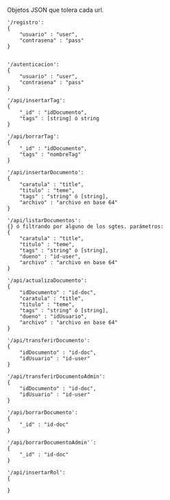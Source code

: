 Objetos JSON que tolera cada url.

	'/registro':
	{
		"usuario" : "user",
		"contrasena" : "pass"
	}


	'/autenticacion':
	{
		"usuario" : "user",
		"contrasena" : "pass"
	}

	'/api/insertarTag':
	{
		"_id" : "idDocumento",
		"tags" : [string] ó string
	}

	'/api/borrarTag':
	{
		"_id" : "idDocumento",
		"tags" : "nombreTag"
	}

	'/api/insertarDocumento':
	{
		"caratula" : "title",
		"titulo" : "teme",
		"tags" : "string" ó [string],
		"archivo" : "archivo en base 64"		
	}

	'/api/listarDocumentos':
	{} ó filtrando por alguno de los sgtes. parámetros:
	{
		"caratula" : "title",
		"titulo" : "teme",
		"tags" : "string" ó [string],
		"dueno" : "id-user",
		"archivo" : "archivo en base 64"
	}

	'/api/actualizaDocumento':
	{
		"idDocumento" : "id-doc",
		"caratula" : "title",
		"titulo" : "teme",
		"tags" : "string" ó [string],
		"dueno" : "idUsuario",
		"archivo" : "archivo en base 64"
	}

	'/api/transferirDocumento':
	{
		"idDocumento" : "id-doc",
		"idUsuario" : "id-user"
	}

	'/api/transferirDocumentoAdmin':
	{
		"idDocumento" : "id-doc",
		"idUsuario" : "id-user"
	}

	'/api/borrarDocumento':
	{
		"_id" : "id-doc"
	}

	'/api/borrarDocumentoAdmin'´:
	{
		"_id" : "id-doc"
	}

	'/api/insertarRol':
	{
		
	}
